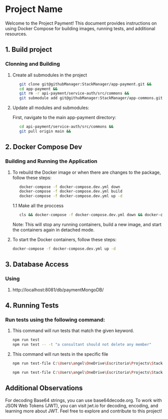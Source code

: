 # Project Name

Welcome to the Project Payment! This document provides instructions on using Docker Compose for building images, running tests, and additional resources.

## 1. Build project

### Clonning and Building

1. Create all submodules in the project

   ```bash
      git clone git@githubManager:StackManager/app-payment.git &&
      cd app-payment &&
      git rm -r api-payment/service-auth/src/commons &&
      git submodule add git@githubManager:StackManager/app-commons.git api-payment/service-auth/src/commons &&

   ```

2. Update all modules and submodules:

   First, navigate to the main app-payment directory:

   ```bash
      cd api-payment/service-auth/src/commons &&
      git pull origin main &&
   ```

## 2. Docker Compose Dev

### Building and Running the Application

1. To rebuild the Docker image or when there are changes to the package, follow these steps:

   ```bash
      docker-compose -f docker-compose.dev.yml down
      docker-compose -f docker-compose.dev.yml build
      docker-compose -f docker-compose.dev.yml up -d
   ```

   1.1 Make all the proccess

   ```bash
      cls && docker-compose -f docker-compose.dev.yml down && docker-compose -f docker-compose.dev.yml build && docker-compose -f docker-compose.dev.yml up -d
   ```

   Note: This will stop any running containers, build a new image, and start the containers again in detached mode.

2. To start the Docker containers, follow these steps:
   ```bash
   docker-compose -f docker-compose.dev.yml up -d
   ```

## 3. Database Access

### Using

1. http://localhost:8081/db/paymentMongoDB/

## 4. Running Tests

### Run tests using the following command:

1. This command will run tests that match the given keyword.

   ```bash
   npm run test
   npm run test -- -t "a consultant should not delete any member"
   ```

2. This command will run tests in the specific file

   ```bash
   npm run test-file C:\Users\angel\OneDrive\Escritorio\Projects\StackManager\app-payment\api-payment\src\services\InstitutionSubscription\__test__\client\ClientSubscriptionCalculatePayment.test.ts

   npm run test-file C:\Users\angel\OneDrive\Escritorio\Projects\StackManager\app-payment\api-payment\src\services\InstitutionSubscription\__test__\client\ClientSubscriptionUpdate.test

   ```

## Additional Observations

For decoding Base64 strings, you can use base64decode.org.
To work with JSON Web Tokens (JWT), you can visit jwt.io for decoding, encoding, and learning more about JWT.
Feel free to explore and contribute to this project!
